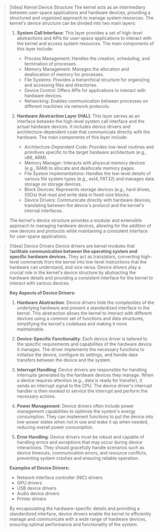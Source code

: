 > [!idea] Kernel Device Structure
> The kernel acts as an intermediary between user-space applications and hardware devices, providing a structured and organized approach to manage system resources. The kernel's device structure can be divided into two main layers:
>
> 1. **System Call Interface**: This layer provides a set of high-level abstractions and APIs for user-space applications to interact with the kernel and access system resources. The main components of this layer include:
>    - Process Management: Handles the creation, scheduling, and termination of processes.
>    - Memory Management: Manages the allocation and deallocation of memory for processes.
>    - File Systems: Provides a hierarchical structure for organizing and accessing files and directories.
>    - Device Control: Offers APIs for applications to interact with hardware devices.
>    - Networking: Enables communication between processes on different machines via network protocols.
>
> 2. **Hardware Abstraction Layer (HAL)**: This layer serves as an interface between the high-level system call interface and the actual hardware devices. It includes device drivers and architecture-dependent code that communicate directly with the hardware. The main components of this layer include:
>    - Architecture-Dependent Code: Provides low-level routines and primitives specific to the target hardware architecture (e.g., x86, ARM).
>    - Memory Manager: Interacts with physical memory devices (e.g., RAM) to allocate and deallocate memory pages.
>    - File System Implementations: Handles the low-level details of various file system types (e.g., ext4, FAT32) and manages data storage on storage devices.
>    - Block Devices: Represents storage devices (e.g., hard drives, SSDs) that read and write data in fixed-size blocks.
>    - Device Drivers: Communicate directly with hardware devices, translating between the device's protocol and the kernel's internal interfaces.
>
> The kernel's device structure provides a modular and extensible approach to managing hardware devices, allowing for the addition of new devices and protocols while maintaining a consistent interface for user-space applications.

> [!idea] Device Drivers
> Device drivers are kernel modules that f**acilitate communication between the operating system and specific hardware devices.** They act as translators, converting high-level commands from the kernel into low-level instructions that the hardware can understand, and vice versa. Device drivers play a crucial role in the kernel's device structure by abstracting the hardware details and providing a consistent interface for the kernel to interact with various devices.
>
> **Key Aspects of Device Drivers:**
> 1. **Hardware Abstraction**: Device drivers hide the complexities of the underlying hardware and present a standardized interface to the kernel. This abstraction allows the kernel to interact with different devices using a common set of functions and data structures, simplifying the kernel's codebase and making it more maintainable.
>
> 2. **Device-Specific Functionality**: Each device driver is tailored to the specific requirements and capabilities of the hardware device it manages. The driver implements the necessary functions to initialize the device, configure its settings, and handle data transfers between the device and the system.
>
> 3. **Interrupt Handling**: Device drivers are responsible for handling interrupts generated by the hardware devices they manage. When a device requires attention (e.g., data is ready for transfer), it sends an interrupt signal to the CPU. The device driver's interrupt handler is then invoked to service the interrupt and perform the necessary actions.
>
> 4. **Power Management**: Device drivers often include power management capabilities to optimize the system's energy consumption. They can implement functions to put the device into low-power states when not in use and wake it up when needed, reducing overall power consumption.
>
> 5. **Error Handling**: Device drivers must be robust and capable of handling errors and exceptions that may occur during device interactions. They should gracefully handle scenarios such as device timeouts, communication errors, and resource conflicts, preventing system crashes and ensuring reliable operation.
>
> **Examples of Device Drivers:**
> - Network interface controller (NIC) drivers
> - GPU drivers
> - USB device drivers
> - Audio device drivers
> - Printer drivers
>
> By encapsulating the hardware-specific details and providing a standardized interface, device drivers enable the kernel to efficiently manage and communicate with a wide range of hardware devices, ensuring optimal performance and functionality of the system.
